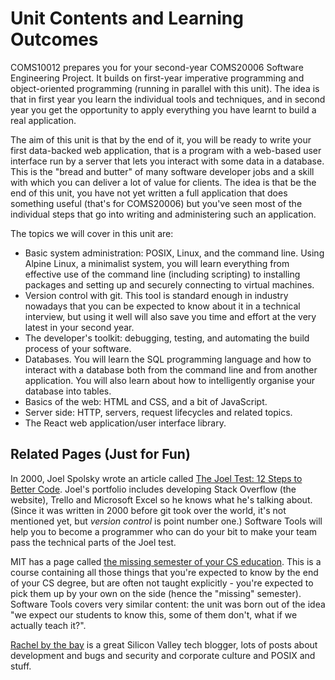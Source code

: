 # Unit Contents and Learning Outcomes

COMS10012 prepares you for your second-year COMS20006 Software Engineering Project. It builds on first-year imperative programming and object-oriented programming (running in parallel with this unit). The idea is that in first year you learn the individual tools and techniques, and in second year you get the opportunity to apply everything you have learnt to build a real application.

The aim of this unit is that by the end of it, you will be ready to write your first data-backed web application, that is a program with a web-based user interface run by a server that lets you interact with some data in a database. This is the "bread and butter" of many software developer jobs and a skill with which you can deliver a lot of value for clients. The idea is that be the end of this unit, you have not yet written a full application that does something useful (that's for COMS20006) but you've seen most of the individual steps that go into writing and administering such an application.

The topics we will cover in this unit are:

  - Basic system administration: POSIX, Linux, and the command line. Using Alpine Linux, a minimalist system, you will learn everything from effective use of the command line (including scripting) to installing packages and setting up and securely connecting to virtual machines.
  - Version control with git. This tool is standard enough in industry nowadays that you can be expected to know about it in a technical interview, but using it well will also save you time and effort at the very latest in your second year. 
  - The developer's toolkit: debugging, testing, and automating the build process of your software.
  - Databases. You will learn the SQL programming language and how to interact with a database both from the command line and from another application. You will also learn about how to intelligently organise your database into tables.
  - Basics of the web: HTML and CSS, and a bit of JavaScript.
  - Server side: HTTP, servers, request lifecycles and related topics.
  - The React web application/user interface library.

## Related Pages (Just for Fun)

In 2000, Joel Spolsky wrote an article called [The Joel Test: 12 Steps to Better Code](https://www.joelonsoftware.com/2000/08/09/the-joel-test-12-steps-to-better-code/). Joel's portfolio includes developing Stack Overflow (the website), Trello and Microsoft Excel so he knows what he's talking about. (Since it was written in 2000 before git took over the world, it's not mentioned yet, but _version control_ is point number one.) Software Tools will help you to become a programmer who can do your bit to make your team pass the technical parts of the Joel test.

MIT has a page called [the missing semester of your CS education](https://missing.csail.mit.edu/). This is a course containing all those things that you're expected to know by the end of your CS degree, but are often not taught explicitly - you're expected to pick them up by your own on the side (hence the "missing" semester). Software Tools covers very similar content: the unit was born out of the idea "we expect our students to know this, some of them don't, what if we actually teach it?".

[Rachel by the bay](http://rachelbythebay.com/w/) is a great Silicon Valley tech blogger, lots of posts about development and bugs and security and corporate culture and POSIX and stuff.
